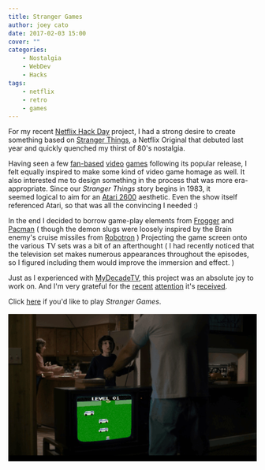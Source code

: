 ```yaml
---
title: Stranger Games
author: joey cato
date: 2017-02-03 15:00
cover: ""
categories:
    - Nostalgia
    - WebDev
    - Hacks
tags:
    - netflix
    - retro
    - games
---
```


For my recent [Netflix Hack Day](http://techblog.netflix.com/2017/01/netflix-hack-day-winter-2017.html) project, I had a
strong desire to create something based on [Stranger Things](https://www.netflix.com/title/80057281), a Netflix Original
that debuted last year and quickly quenched my thirst of 80's nostalgia.

Having seen a few [fan-based](http://www.strangerplay.com) [video](https://flixarcade.netflix.io/)
[games](https://infamousquests.itch.io/stranger-things) following its popular release, I felt equally inspired to make
some kind of video game homage as well. It also interested me to design something in the process that was more
era-appropriate. Since our _Stranger Things_ story begins in 1983, it seemed logical to aim for an [Atari 2600](https://en.wikipedia.org/wiki/Atari_2600_hardware) aesthetic. Even the show itself referenced Atari, so that was all the convincing I needed :)

In the end I decided to borrow game-play elements from [Frogger](https://en.wikipedia.org/wiki/Frogger) and
[Pacman](<https://en.wikipedia.org/wiki/Pac-Man_(1982_video_game)>) ( though the demon slugs were loosely inspired by the
Brain enemy's cruise missiles from [Robotron](http://www.atariprotos.com/5200/software/robotron/robotron.htm) )
Projecting the game screen onto the various TV sets was a bit of an afterthought ( I had recently noticed that the
television set makes numerous appearances throughout the episodes, so I figured including them would improve the
immersion and effect. )

Just as I experienced with [MyDecadeTV](https://www.mydecadetv.com), this project was an absolute joy to work on. And I'm very grateful for the
[recent](https://www.cnet.com/news/play-netflixs-atari-style-stranger-things-video-game/) [attention](http://www.popularmechanics.com/culture/tv/a24990/stranger-things-game/)
it's [received](http://www.digitaltrends.com/gaming/netflix-stranger-things-atari-style-game/).

Click [here](http://strangergames.gorch.com) if you'd like to play _Stranger Games_.
<br><br>
![strangergames](./strangergames.gif)
